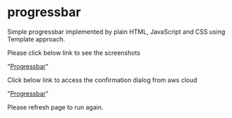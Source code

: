 # progressbar
Simple progressbar implemented by plain HTML, JavaScript and CSS using Template approach.

Please click below link to see the screenshots

"[Progressbar](https://github.com/sreetui/progressbar/blob/main/screenshots.pdf)"

Click below link to access the confirmation dialog from aws cloud

"[Progressbar](http://sreetui-progressbar.s3-website-us-east-1.amazonaws.com/)"

Please refresh page to run again.
